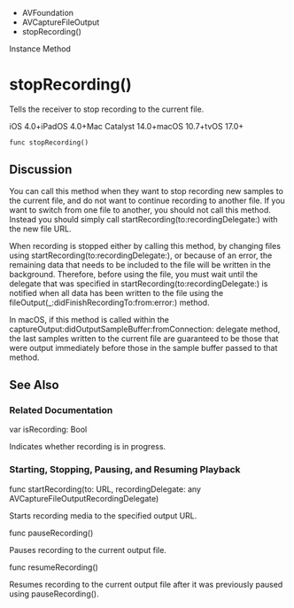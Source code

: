 

- AVFoundation
- AVCaptureFileOutput
-  stopRecording() 

Instance Method

# stopRecording()

Tells the receiver to stop recording to the current file.

iOS 4.0+iPadOS 4.0+Mac Catalyst 14.0+macOS 10.7+tvOS 17.0+

``` source
func stopRecording()
```

## Discussion

You can call this method when they want to stop recording new samples to the current file, and do not want to continue recording to another file. If you want to switch from one file to another, you should not call this method. Instead you should simply call startRecording(to:recordingDelegate:) with the new file URL.

When recording is stopped either by calling this method, by changing files using startRecording(to:recordingDelegate:), or because of an error, the remaining data that needs to be included to the file will be written in the background. Therefore, before using the file, you must wait until the delegate that was specified in startRecording(to:recordingDelegate:) is notified when all data has been written to the file using the fileOutput(_:didFinishRecordingTo:from:error:) method.

In macOS, if this method is called within the captureOutput:didOutputSampleBuffer:fromConnection: delegate method, the last samples written to the current file are guaranteed to be those that were output immediately before those in the sample buffer passed to that method.

## See Also

### Related Documentation

var isRecording: Bool

Indicates whether recording is in progress.

### Starting, Stopping, Pausing, and Resuming Playback

func startRecording(to: URL, recordingDelegate: any AVCaptureFileOutputRecordingDelegate)

Starts recording media to the specified output URL.

func pauseRecording()

Pauses recording to the current output file.

func resumeRecording()

Resumes recording to the current output file after it was previously paused using pauseRecording().

